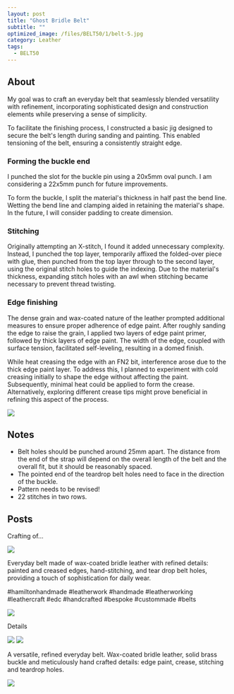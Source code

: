 ```yaml
---
layout: post
title: "Ghost Bridle Belt"
subtitle: "" 
optimized_image: /files/BELT50/1/belt-5.jpg
category: Leather
tags:
  - BELT50
---
```


## About

My goal was to craft an everyday belt that seamlessly blended versatility with refinement, incorporating sophisticated design and construction elements while preserving a sense of simplicity.

To facilitate the finishing process, I constructed a basic jig designed to secure the belt's length during sanding and painting. This enabled tensioning of the belt, ensuring a consistently straight edge.

### Forming the buckle end

I punched the slot for the buckle pin using a 20x5mm oval punch. I am considering a 22x5mm punch for future improvements. 

To form the buckle, I split the material's thickness in half past the bend line. Wetting the bend line and clamping aided in retaining the material's shape. In the future, I will consider padding to create dimension.

### Stitching

Originally attempting an X-stitch, I found it added unnecessary complexity. Instead, I punched the top layer, temporarily affixed the folded-over piece with glue, then punched from the top layer through to the second layer, using the original stitch holes to guide the indexing. Due to the material's thickness, expanding stitch holes with an awl when stitching became necessary to prevent thread twisting.

### Edge finishing

The dense grain and wax-coated nature of the leather prompted additional measures to ensure proper adherence of edge paint. After roughly sanding the edge to raise the grain, I applied two layers of edge paint primer, followed by thick layers of edge paint. The width of the edge, coupled with surface tension, facilitated self-leveling, resulting in a domed finish.

While heat creasing the edge with an FN2 bit, interference arose due to the thick edge paint layer. To address this, I planned to experiment with cold creasing initially to shape the edge without affecting the paint. Subsequently, minimal heat could be applied to form the crease. Alternatively, exploring different crease tips might prove beneficial in refining this aspect of the process.

<img src="/files/BELT50/1/diagram.jpg">

## Notes

- Belt holes should be punched around 25mm apart. The distance from the end of the strap will depend on the overall length of the belt and the overall fit, but it should be reasonably spaced.
- The pointed end of the teardrop belt holes need to face in the direction of the buckle.
- Pattern needs to be revised!
- 22 stitches in two rows.

## Posts

Crafting of...

<img src="/files/BELT50/1/belt-6.jpg">

Everyday belt made of wax-coated bridle leather with refined details: painted and creased edges, hand-stitching, and tear drop belt holes, providing a touch of sophistication for daily wear.

#hamiltonhandmade #leatherwork #handmade #leatherworking #leathercraft #edc  #handcrafted #bespoke #custommade #belts

<img src="/files/BELT50/1/belt-2.jpg">

Details

<img src="/files/BELT50/1/belt-1.jpg">

<img src="/files/BELT50/1/belt-3.jpg">

A versatile, refined everyday belt. Wax-coated bridle leather, solid brass buckle and meticulously hand crafted details: edge paint, crease, stitching and teardrop holes.

<img src="/files/BELT50/1/belt-5.jpg">

